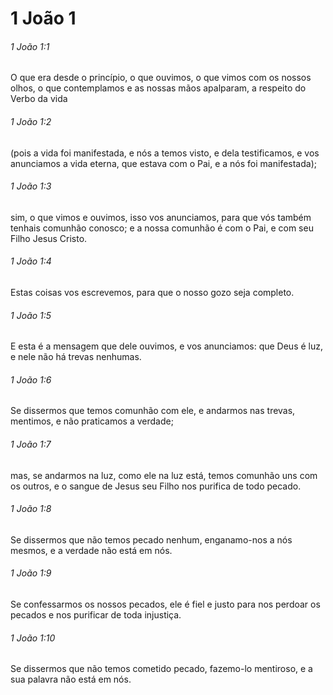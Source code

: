 # 1 João 1

###### 1 João 1:1

O que era desde o princípio, o que ouvimos, o que vimos com os nossos olhos, o que contemplamos e as nossas mãos apalparam, a respeito do Verbo da vida

###### 1 João 1:2

(pois a vida foi manifestada, e nós a temos visto, e dela testificamos, e vos anunciamos a vida eterna, que estava com o Pai, e a nós foi manifestada);

###### 1 João 1:3

sim, o que vimos e ouvimos, isso vos anunciamos, para que vós também tenhais comunhão conosco; e a nossa comunhão é com o Pai, e com seu Filho Jesus Cristo.

###### 1 João 1:4

Estas coisas vos escrevemos, para que o nosso gozo seja completo.

###### 1 João 1:5

E esta é a mensagem que dele ouvimos, e vos anunciamos: que Deus é luz, e nele não há trevas nenhumas.

###### 1 João 1:6

Se dissermos que temos comunhão com ele, e andarmos nas trevas, mentimos, e não praticamos a verdade;

###### 1 João 1:7

mas, se andarmos na luz, como ele na luz está, temos comunhão uns com os outros, e o sangue de Jesus seu Filho nos purifica de todo pecado.

###### 1 João 1:8

Se dissermos que não temos pecado nenhum, enganamo-nos a nós mesmos, e a verdade não está em nós.

###### 1 João 1:9

Se confessarmos os nossos pecados, ele é fiel e justo para nos perdoar os pecados e nos purificar de toda injustiça.

###### 1 João 1:10

Se dissermos que não temos cometido pecado, fazemo-lo mentiroso, e a sua palavra não está em nós.

